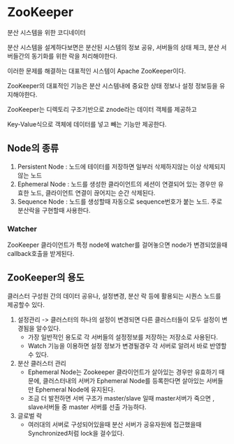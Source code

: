 # ZooKeeper
분산 시스템을 위한 코디네이터

분산 시스템을 설계하다보면은 분산된 시스템의 정보 공유, 서버들의 상태 체크, 분산 서버들간의 동기화를 위한 락을 처리해야한다.

이러한 문제를 해결하는 대표적인 시스템이 Apache ZooKeeper이다.

ZooKeeper의 대표적인 기능은 분산 시스템내에 중요한 상태 정보나 설정 정보등을 유지해야한다.

ZooKeeper는 디렉토리 구조기반으로 znode라는 데이터 객체를 제공하고

Key-Value식으로 객체에 데이터를 넣고 빼는 기능만 제공한다.

## Node의 종류
1. Persistent Node : 노드에 테이터를 저장하면 일부러 삭제하지않는 이상 삭제되지 않는 노드 
2. Ephemeral Node : 노드를 생성한 클라이언트의 세션이 연결되어 있는 경우만 유효한 노드, 클라이언트 연결이 끊어지는 순간 삭제된다.
3. Sequence Node : 노드를 생성할때 자동으로 sequence번호가 붙는 노드. 주로 분산락을 구현할때 사용한다.

### Watcher
ZooKeeper 클라이언트가 특정 node에 watcher를 걸어놓으면 node가 변경되었을때 callback호출을 받게된다.

## ZooKeeper의 용도
클러스터 구성원 간의 데이터 공유나, 설정변경, 분산 락 등에 활용되는 시퀀스 노드를 제공할수 있다.

1. 설정관리 -> 클러스터의 하나의 설정이 변경되면 다른 클러스터들이 모두 설정이 변경됨을 알수있다.
    * 가장 일반적인 용도로 각 서버들의 설정정보를 저장하는 저장소로 사용된다.
    * Watch 기능을 이용하면 설정 정보가 변경될경우 각 서버로 알려서 바로 반영할수 있다.
2. 분산 클러스터 관리
    * Ephemeral Node는 Zookeeper 클라이언트가 살아있는 경우만 유효하기 때문에, 클러스터내의 서버가 Ephemeral Node를 등록한다면 살아있는 서버들만 Ephemeral Node에 유지된다.
    * 조금 더 발전하면 서버 구조가 master/slave 일때 master서버가 죽으면 , slave서버들 중 master 서버를 선출 가능하다.
3. 글로벌 락 
    * 여러대의 서버로 구성되어있을때 분산 서버가 공유자원에 접근했을때 Synchronized처럼 lock을 걸수있다.
